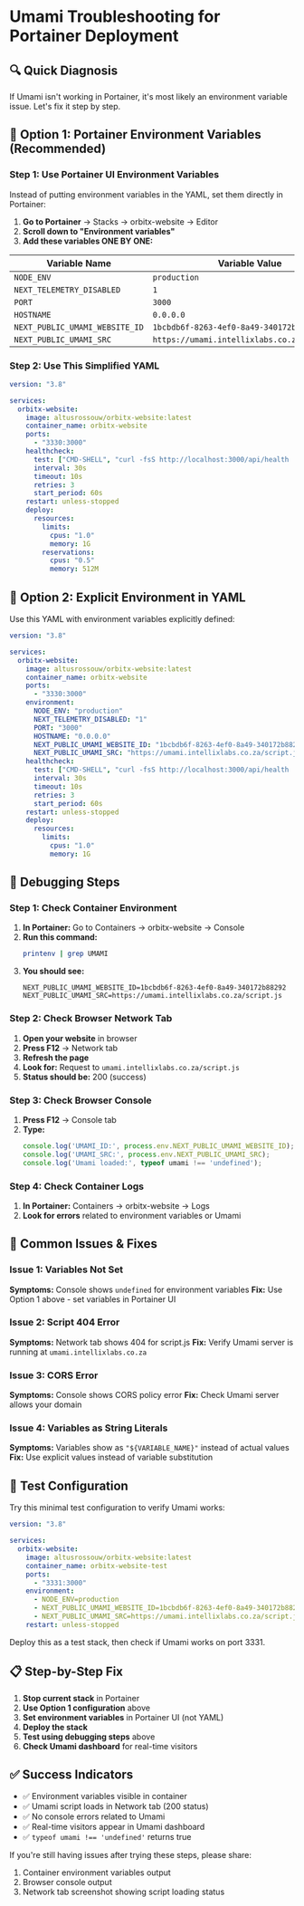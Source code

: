 # Umami Troubleshooting for Portainer Deployment

## 🔍 **Quick Diagnosis**

If Umami isn't working in Portainer, it's most likely an environment variable issue. Let's fix it step by step.

## 🚀 **Option 1: Portainer Environment Variables (Recommended)**

### Step 1: Use Portainer UI Environment Variables
Instead of putting environment variables in the YAML, set them directly in Portainer:

1. **Go to Portainer** → Stacks → orbitx-website → Editor
2. **Scroll down to "Environment variables"**
3. **Add these variables ONE BY ONE:**

| Variable Name | Variable Value |
|---------------|----------------|
| `NODE_ENV` | `production` |
| `NEXT_TELEMETRY_DISABLED` | `1` |
| `PORT` | `3000` |
| `HOSTNAME` | `0.0.0.0` |
| `NEXT_PUBLIC_UMAMI_WEBSITE_ID` | `1bcbdb6f-8263-4ef0-8a49-340172b88292` |
| `NEXT_PUBLIC_UMAMI_SRC` | `https://umami.intellixlabs.co.za/script.js` |

### Step 2: Use This Simplified YAML
```yaml
version: "3.8"

services:
  orbitx-website:
    image: altusrossouw/orbitx-website:latest
    container_name: orbitx-website
    ports:
      - "3330:3000"
    healthcheck:
      test: ["CMD-SHELL", "curl -fsS http://localhost:3000/api/health || exit 1"]
      interval: 30s
      timeout: 10s
      retries: 3
      start_period: 60s
    restart: unless-stopped
    deploy:
      resources:
        limits:
          cpus: "1.0"
          memory: 1G
        reservations:
          cpus: "0.5"
          memory: 512M
```

## 🚀 **Option 2: Explicit Environment in YAML**

Use this YAML with environment variables explicitly defined:

```yaml
version: "3.8"

services:
  orbitx-website:
    image: altusrossouw/orbitx-website:latest
    container_name: orbitx-website
    ports:
      - "3330:3000"
    environment:
      NODE_ENV: "production"
      NEXT_TELEMETRY_DISABLED: "1"
      PORT: "3000"
      HOSTNAME: "0.0.0.0"
      NEXT_PUBLIC_UMAMI_WEBSITE_ID: "1bcbdb6f-8263-4ef0-8a49-340172b88292"
      NEXT_PUBLIC_UMAMI_SRC: "https://umami.intellixlabs.co.za/script.js"
    healthcheck:
      test: ["CMD-SHELL", "curl -fsS http://localhost:3000/api/health || exit 1"]
      interval: 30s
      timeout: 10s
      retries: 3
      start_period: 60s
    restart: unless-stopped
    deploy:
      resources:
        limits:
          cpus: "1.0"
          memory: 1G
```

## 🔧 **Debugging Steps**

### Step 1: Check Container Environment
1. **In Portainer:** Go to Containers → orbitx-website → Console
2. **Run this command:**
   ```bash
   printenv | grep UMAMI
   ```
3. **You should see:**
   ```
   NEXT_PUBLIC_UMAMI_WEBSITE_ID=1bcbdb6f-8263-4ef0-8a49-340172b88292
   NEXT_PUBLIC_UMAMI_SRC=https://umami.intellixlabs.co.za/script.js
   ```

### Step 2: Check Browser Network Tab
1. **Open your website** in browser
2. **Press F12** → Network tab
3. **Refresh the page**
4. **Look for:** Request to `umami.intellixlabs.co.za/script.js`
5. **Status should be:** 200 (success)

### Step 3: Check Browser Console
1. **Press F12** → Console tab
2. **Type:**
   ```javascript
   console.log('UMAMI_ID:', process.env.NEXT_PUBLIC_UMAMI_WEBSITE_ID);
   console.log('UMAMI_SRC:', process.env.NEXT_PUBLIC_UMAMI_SRC);
   console.log('Umami loaded:', typeof umami !== 'undefined');
   ```

### Step 4: Check Container Logs
1. **In Portainer:** Containers → orbitx-website → Logs
2. **Look for errors** related to environment variables or Umami

## 🚨 **Common Issues & Fixes**

### Issue 1: Variables Not Set
**Symptoms:** Console shows `undefined` for environment variables
**Fix:** Use Option 1 above - set variables in Portainer UI

### Issue 2: Script 404 Error
**Symptoms:** Network tab shows 404 for script.js
**Fix:** Verify Umami server is running at `umami.intellixlabs.co.za`

### Issue 3: CORS Error
**Symptoms:** Console shows CORS policy error
**Fix:** Check Umami server allows your domain

### Issue 4: Variables as String Literals
**Symptoms:** Variables show as `"${VARIABLE_NAME}"` instead of actual values
**Fix:** Use explicit values instead of variable substitution

## 🧪 **Test Configuration**

Try this minimal test configuration to verify Umami works:

```yaml
version: "3.8"

services:
  orbitx-website:
    image: altusrossouw/orbitx-website:latest
    container_name: orbitx-website-test
    ports:
      - "3331:3000"
    environment:
      - NODE_ENV=production
      - NEXT_PUBLIC_UMAMI_WEBSITE_ID=1bcbdb6f-8263-4ef0-8a49-340172b88292
      - NEXT_PUBLIC_UMAMI_SRC=https://umami.intellixlabs.co.za/script.js
    restart: unless-stopped
```

Deploy this as a test stack, then check if Umami works on port 3331.

## 📋 **Step-by-Step Fix**

1. **Stop current stack** in Portainer
2. **Use Option 1 configuration** above
3. **Set environment variables** in Portainer UI (not YAML)
4. **Deploy the stack**
5. **Test using debugging steps** above
6. **Check Umami dashboard** for real-time visitors

## ✅ **Success Indicators**

- ✅ Environment variables visible in container
- ✅ Umami script loads in Network tab (200 status)
- ✅ No console errors related to Umami
- ✅ Real-time visitors appear in Umami dashboard
- ✅ `typeof umami !== 'undefined'` returns true

If you're still having issues after trying these steps, please share:
1. Container environment variables output
2. Browser console output
3. Network tab screenshot showing script loading status